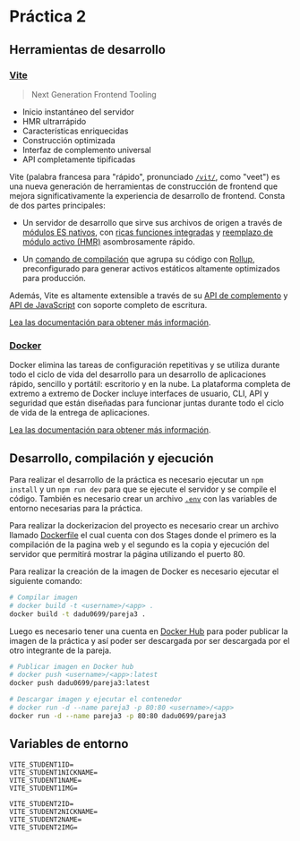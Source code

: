 # Práctica 2

## Herramientas de desarrollo

### [Vite](https://github.com/vitejs/vite)

> Next Generation Frontend Tooling

- Inicio instantáneo del servidor
- HMR ultrarrápido
- Características enriquecidas
- Construcción optimizada
- Interfaz de complemento universal
- API completamente tipificadas

Vite (palabra francesa para "rápido", pronunciado [`/vit/`](https://cdn.jsdelivr.net/gh/vitejs/vite@main/docs/public/vite.mp3), como "veet") es una nueva generación de herramientas de construcción de frontend que mejora significativamente la experiencia de desarrollo de frontend. Consta de dos partes principales:

- Un servidor de desarrollo que sirve sus archivos de origen a través de [módulos ES nativos](https://developer.mozilla.org/en-US/docs/Web/JavaScript/Guide/Modules), con [ricas funciones integradas](https://vitejs.dev/guide/features.html) y [reemplazo de módulo activo (HMR)](https://vitejs.dev/guide/features.html#hot-module-replacement) asombrosamente rápido.

- Un [comando de compilación](https://vitejs.dev/guide/build.html) que agrupa su código con [Rollup](https://rollupjs.org), preconfigurado para generar activos estáticos altamente optimizados para producción.

Además, Vite es altamente extensible a través de su [API de complemento](https://vitejs.dev/guide/api-plugin.html) y [API de JavaScript](https://vitejs.dev/guide/api-javascript.html) con soporte completo de escritura.

[Lea las documentación para obtener más información](https://vitejs.dev).

### [Docker](https://www.docker.com/)

Docker elimina las tareas de configuración repetitivas y se utiliza durante todo el ciclo de vida del desarrollo para un desarrollo de aplicaciones rápido, sencillo y portátil: escritorio y en la nube. La plataforma completa de extremo a extremo de Docker incluye interfaces de usuario, CLI, API y seguridad que están diseñadas para funcionar juntas durante todo el ciclo de vida de la entrega de aplicaciones.

[Lea las documentación para obtener más información](https://docs.docker.com/).

## Desarrollo, compilación y ejecución

Para realizar el desarrollo de la práctica es necesario ejecutar un `npm install` y un `npm run dev` para que se ejecute el servidor y se compile el código. También es necesario crear un archivo [`.env`](#environmentVariables) con las variables de entorno necesarias para la práctica.

Para realizar la dockerizacion del proyecto es necesario crear un archivo llamado [Dockerfile](./Dockerfile) el cual cuenta con dos Stages donde el primero es la compilación de la pagina web y el segundo es la copia y ejecución del servidor que permitirá mostrar la página utilizando el puerto 80.

Para realizar la creación de la imagen de Docker es necesario ejecutar el siguiente comando:

```bash
# Compilar imagen
# docker build -t <username>/<app> .
docker build -t dadu0699/pareja3 .
```

Luego es necesario tener una cuenta en [Docker Hub](https://hub.docker.com/) para poder publicar la imagen de la práctica y así poder ser descargada por ser descargada por el otro integrante de la pareja.

```bash
# Publicar imagen en Docker hub
# docker push <username>/<app>:latest
docker push dadu0699/pareja3:latest

# Descargar imagen y ejecutar el contenedor
# docker run -d --name pareja3 -p 80:80 <username>/<app>
docker run -d --name pareja3 -p 80:80 dadu0699/pareja3
```

## Variables de entorno<a name="environmentVariables"></a>

```.env
VITE_STUDENT1ID=
VITE_STUDENT1NICKNAME=
VITE_STUDENT1NAME=
VITE_STUDENT1IMG=

VITE_STUDENT2ID=
VITE_STUDENT2NICKNAME=
VITE_STUDENT2NAME=
VITE_STUDENT2IMG=
```
